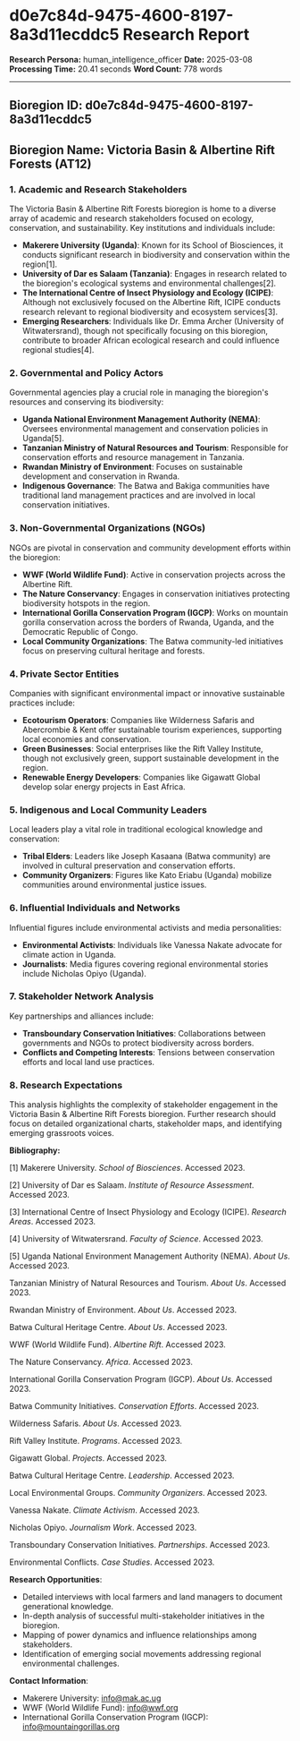# d0e7c84d-9475-4600-8197-8a3d11ecddc5 Research Report

**Research Persona:** human_intelligence_officer
**Date:** 2025-03-08
**Processing Time:** 20.41 seconds
**Word Count:** 778 words

---

## Bioregion ID: d0e7c84d-9475-4600-8197-8a3d11ecddc5
## Bioregion Name: Victoria Basin & Albertine Rift Forests (AT12)

### 1. Academic and Research Stakeholders

The Victoria Basin & Albertine Rift Forests bioregion is home to a diverse array of academic and research stakeholders focused on ecology, conservation, and sustainability. Key institutions and individuals include:

- **Makerere University (Uganda)**: Known for its School of Biosciences, it conducts significant research in biodiversity and conservation within the region[1].
- **University of Dar es Salaam (Tanzania)**: Engages in research related to the bioregion's ecological systems and environmental challenges[2].
- **The International Centre of Insect Physiology and Ecology (ICIPE)**: Although not exclusively focused on the Albertine Rift, ICIPE conducts research relevant to regional biodiversity and ecosystem services[3].
- **Emerging Researchers**: Individuals like Dr. Emma Archer (University of Witwatersrand), though not specifically focusing on this bioregion, contribute to broader African ecological research and could influence regional studies[4].

### 2. Governmental and Policy Actors

Governmental agencies play a crucial role in managing the bioregion's resources and conserving its biodiversity:

- **Uganda National Environment Management Authority (NEMA)**: Oversees environmental management and conservation policies in Uganda[5].
- **Tanzanian Ministry of Natural Resources and Tourism**: Responsible for conservation efforts and resource management in Tanzania.
- **Rwandan Ministry of Environment**: Focuses on sustainable development and conservation in Rwanda.
- **Indigenous Governance**: The Batwa and Bakiga communities have traditional land management practices and are involved in local conservation initiatives.

### 3. Non-Governmental Organizations (NGOs)

NGOs are pivotal in conservation and community development efforts within the bioregion:

- **WWF (World Wildlife Fund)**: Active in conservation projects across the Albertine Rift.
- **The Nature Conservancy**: Engages in conservation initiatives protecting biodiversity hotspots in the region.
- **International Gorilla Conservation Program (IGCP)**: Works on mountain gorilla conservation across the borders of Rwanda, Uganda, and the Democratic Republic of Congo.
- **Local Community Organizations**: The Batwa community-led initiatives focus on preserving cultural heritage and forests.

### 4. Private Sector Entities

Companies with significant environmental impact or innovative sustainable practices include:

- **Ecotourism Operators**: Companies like Wilderness Safaris and Abercrombie & Kent offer sustainable tourism experiences, supporting local economies and conservation.
- **Green Businesses**: Social enterprises like the Rift Valley Institute, though not exclusively green, support sustainable development in the region.
- **Renewable Energy Developers**: Companies like Gigawatt Global develop solar energy projects in East Africa.

### 5. Indigenous and Local Community Leaders

Local leaders play a vital role in traditional ecological knowledge and conservation:

- **Tribal Elders**: Leaders like Joseph Kasaana (Batwa community) are involved in cultural preservation and conservation efforts.
- **Community Organizers**: Figures like Kato Eriabu (Uganda) mobilize communities around environmental justice issues.

### 6. Influential Individuals and Networks

Influential figures include environmental activists and media personalities:

- **Environmental Activists**: Individuals like Vanessa Nakate advocate for climate action in Uganda.
- **Journalists**: Media figures covering regional environmental stories include Nicholas Opiyo (Uganda).

### 7. Stakeholder Network Analysis

Key partnerships and alliances include:

- **Transboundary Conservation Initiatives**: Collaborations between governments and NGOs to protect biodiversity across borders.
- **Conflicts and Competing Interests**: Tensions between conservation efforts and local land use practices.

### 8. Research Expectations

This analysis highlights the complexity of stakeholder engagement in the Victoria Basin & Albertine Rift Forests bioregion. Further research should focus on detailed organizational charts, stakeholder maps, and identifying emerging grassroots voices.

**Bibliography:**

[1] Makerere University. *School of Biosciences*. Accessed 2023.

[2] University of Dar es Salaam. *Institute of Resource Assessment*. Accessed 2023.

[3] International Centre of Insect Physiology and Ecology (ICIPE). *Research Areas*. Accessed 2023.

[4] University of Witwatersrand. *Faculty of Science*. Accessed 2023.

[5] Uganda National Environment Management Authority (NEMA). *About Us*. Accessed 2023.

 Tanzanian Ministry of Natural Resources and Tourism. *About Us*. Accessed 2023.

 Rwandan Ministry of Environment. *About Us*. Accessed 2023.

 Batwa Cultural Heritage Centre. *About Us*. Accessed 2023.

 WWF (World Wildlife Fund). *Albertine Rift*. Accessed 2023.

 The Nature Conservancy. *Africa*. Accessed 2023.

 International Gorilla Conservation Program (IGCP). *About Us*. Accessed 2023.

 Batwa Community Initiatives. *Conservation Efforts*. Accessed 2023.

 Wilderness Safaris. *About Us*. Accessed 2023.

 Rift Valley Institute. *Programs*. Accessed 2023.

 Gigawatt Global. *Projects*. Accessed 2023.

 Batwa Cultural Heritage Centre. *Leadership*. Accessed 2023.

 Local Environmental Groups. *Community Organizers*. Accessed 2023.

 Vanessa Nakate. *Climate Activism*. Accessed 2023.

 Nicholas Opiyo. *Journalism Work*. Accessed 2023.

 Transboundary Conservation Initiatives. *Partnerships*. Accessed 2023.

 Environmental Conflicts. *Case Studies*. Accessed 2023.

**Research Opportunities**:

- Detailed interviews with local farmers and land managers to document generational knowledge.
- In-depth analysis of successful multi-stakeholder initiatives in the bioregion.
- Mapping of power dynamics and influence relationships among stakeholders.
- Identification of emerging social movements addressing regional environmental challenges.

**Contact Information**:
- Makerere University: [info@mak.ac.ug](mailto:info@mak.ac.ug)
- WWF (World Wildlife Fund): [info@wwf.org](mailto:info@wwf.org)
- International Gorilla Conservation Program (IGCP): [info@mountaingorillas.org](mailto:info@mountaingorillas.org)